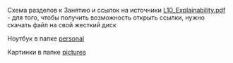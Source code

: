 

Схема разделов к Занятию и ссылок на источники
[L10_Explainability.pdf](https://github.com/EPC-MSU/EduNet/blob/main/src/L10_Explainability/personal/L10_Explainability.pdf) - для того, чтобы получить возможность открыть ссылки, нужно скачать файл на свой жесткий диск

Ноутбук в папке [personal](https://github.com/EPC-MSU/EduNet-lectures/tree/main/src/L10_Explainability/personal)

Картинки в папке [pictures](https://github.com/EPC-MSU/EduNet-lectures/tree/main/src/L10_Explainability/pictures)
